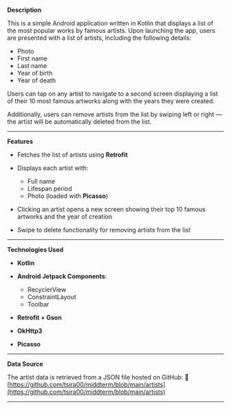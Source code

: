**Description**

This is a simple Android application written in Kotlin that displays a list of the most popular works by famous artists. Upon launching the app, users are presented with a list of artists, including the following details:

* Photo
* First name
* Last name
* Year of birth
* Year of death

Users can tap on any artist to navigate to a second screen displaying a list of their 10 most famous artworks along with the years they were created.

Additionally, users can remove artists from the list by swiping left or right — the artist will be automatically deleted from the list.

---

**Features**

* Fetches the list of artists using **Retrofit**
* Displays each artist with:

  * Full name
  * Lifespan period
  * Photo (loaded with **Picasso**)
* Clicking an artist opens a new screen showing their top 10 famous artworks and the year of creation
* Swipe to delete functionality for removing artists from the list

---

**Technologies Used**

* **Kotlin**
* **Android Jetpack Components**:

  * RecyclerView
  * ConstraintLayout
  * Toolbar
* **Retrofit + Gson**
* **OkHttp3**
* **Picasso**

---

**Data Source**

The artist data is retrieved from a JSON file hosted on GitHub:
🔗 [https://github.com/tsira00/middterm/blob/main/artists](https://github.com/tsira00/middterm/blob/main/artists)

---
